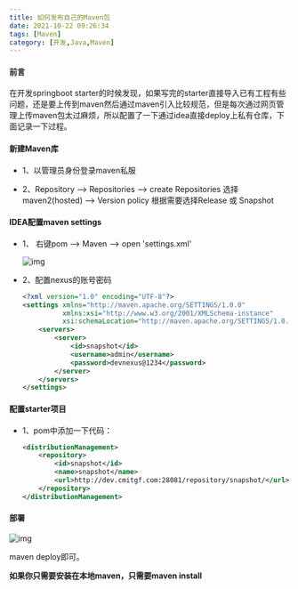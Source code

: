 ```yaml
---
title: 如何发布自己的Maven包
date: 2021-10-22 09:26:34
tags: [Maven]
category: [开发,Java,Maven]
---
```


#### 前言

在开发springboot starter的时候发现，如果写完的starter直接导入已有工程有些问题，还是要上传到maven然后通过maven引入比较规范，但是每次通过网页管理上传maven包太过麻烦，所以配置了一下通过idea直接deploy上私有仓库，下面记录一下过程。
<!-- more -->
#### 新建Maven库

* 1、以管理员身份登录maven私服

* 2、Repository --> Repositories --> create Repositories 
 选择maven2(hosted) --> Version policy 根据需要选择Release 或 Snapshot



#### IDEA配置maven settings

* 1、 右键pom --> Maven --> open 'settings.xml'

  ![img](https://vgearen.github.io/images/如何发布自己的Maven包/img.png)

* 2、配置nexus的账号密码
    ```xml
    <?xml version="1.0" encoding="UTF-8"?>
    <settings xmlns="http://maven.apache.org/SETTINGS/1.0.0"
              xmlns:xsi="http://www.w3.org/2001/XMLSchema-instance"
              xsi:schemaLocation="http://maven.apache.org/SETTINGS/1.0.0 http://maven.apache.org/xsd/settings-1.0.0.xsd">
        <servers>
            <server>
                <id>snapshot</id>
                <username>admin</username>
                <password>devnexus@1234</password>
            </server>
        </servers>
    </settings>
    ```

#### 配置starter项目

* 1、pom中添加一下代码：

    ```xml
    <distributionManagement>
        <repository>
            <id>snapshot</id>
            <name>snapshot</name>
            <url>http://dev.cmitgf.com:28081/repository/snapshot/</url>
        </repository>
    </distributionManagement>
    ```

#### 部署
![img](https://vgearen.github.io/images/如何发布自己的Maven包/img_1.png)

maven deploy即可。

**如果你只需要安装在本地maven，只需要maven install**

